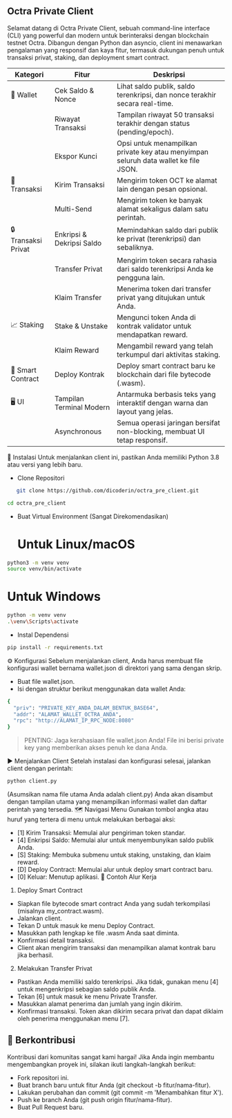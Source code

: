 ## Octra Private Client

Selamat datang di Octra Private Client, sebuah command-line interface (CLI) yang powerful dan modern untuk berinteraksi dengan blockchain testnet Octra. Dibangun dengan Python dan asyncio, client ini menawarkan pengalaman yang responsif dan kaya fitur, termasuk dukungan penuh untuk transaksi privat, staking, dan deployment smart contract.


| Kategori | Fitur | Deskripsi |
|---|---|---|
| 💼 Wallet | Cek Saldo & Nonce | Lihat saldo publik, saldo terenkripsi, dan nonce terakhir secara real-time. |
|  | Riwayat Transaksi | Tampilan riwayat 50 transaksi terakhir dengan status (pending/epoch). |
|  | Ekspor Kunci | Opsi untuk menampilkan private key atau menyimpan seluruh data wallet ke file JSON. |
| 💸 Transaksi | Kirim Transaksi | Mengirim token OCT ke alamat lain dengan pesan opsional. |
|  | Multi-Send | Mengirim token ke banyak alamat sekaligus dalam satu perintah. |
| 🔒 Transaksi Privat | Enkripsi & Dekripsi Saldo | Memindahkan saldo dari publik ke privat (terenkripsi) dan sebaliknya. |
|  | Transfer Privat | Mengirim token secara rahasia dari saldo terenkripsi Anda ke pengguna lain. |
|  | Klaim Transfer | Menerima token dari transfer privat yang ditujukan untuk Anda. |
| 📈 Staking | Stake & Unstake | Mengunci token Anda di kontrak validator untuk mendapatkan reward. |
|  | Klaim Reward | Mengambil reward yang telah terkumpul dari aktivitas staking. |
| 📄 Smart Contract | Deploy Kontrak | Deploy smart contract baru ke blockchain dari file bytecode (.wasm). |
| 🖥️ UI | Tampilan Terminal Modern | Antarmuka berbasis teks yang interaktif dengan warna dan layout yang jelas. |
|  | Asynchronous | Semua operasi jaringan bersifat non-blocking, membuat UI tetap responsif. |
🚀 Instalasi
Untuk menjalankan client ini, pastikan Anda memiliki Python 3.8 atau versi yang lebih baru.
 * Clone Repositori 

```bash
   git clone https://github.com/dicoderin/octra_pre_client.git
```

```bash
cd octra_pre_client
```

 * Buat Virtual Environment (Sangat Direkomendasikan)
   # Untuk Linux/macOS

```bash
python3 -m venv venv
source venv/bin/activate
```

# Untuk Windows

```bash
python -m venv venv
.\venv\Scripts\activate
```

 * Instal Dependensi
```bash
pip install -r requirements.txt
```

⚙️ Konfigurasi
Sebelum menjalankan client, Anda harus membuat file konfigurasi wallet bernama wallet.json di direktori yang sama dengan skrip.
 * Buat file wallet.json.
 * Isi dengan struktur berikut menggunakan data wallet Anda:
```bash
{
  "priv": "PRIVATE_KEY_ANDA_DALAM_BENTUK_BASE64",
  "addr": "ALAMAT_WALLET_OCTRA_ANDA",
  "rpc": "http://ALAMAT_IP_RPC_NODE:8080"
}
```

> PENTING: Jaga kerahasiaan file wallet.json Anda! File ini berisi private key yang memberikan akses penuh ke dana Anda.
> 
▶️ Menjalankan Client
Setelah instalasi dan konfigurasi selesai, jalankan client dengan perintah:
```bash
python client.py
```

(Asumsikan nama file utama Anda adalah client.py)
Anda akan disambut dengan tampilan utama yang menampilkan informasi wallet dan daftar perintah yang tersedia.
🗺️ Navigasi Menu
Gunakan tombol angka atau huruf yang tertera di menu untuk melakukan berbagai aksi:
 * [1] Kirim Transaksi: Memulai alur pengiriman token standar.
 * [4] Enkripsi Saldo: Memulai alur untuk menyembunyikan saldo publik Anda.
 * [S] Staking: Membuka submenu untuk staking, unstaking, dan klaim reward.
 * [D] Deploy Contract: Memulai alur untuk deploy smart contract baru.
 * [0] Keluar: Menutup aplikasi.
📝 Contoh Alur Kerja
1. Deploy Smart Contract
 * Siapkan file bytecode smart contract Anda yang sudah terkompilasi (misalnya my_contract.wasm).
 * Jalankan client.
 * Tekan D untuk masuk ke menu Deploy Contract.
 * Masukkan path lengkap ke file .wasm Anda saat diminta.
 * Konfirmasi detail transaksi.
 * Client akan mengirim transaksi dan menampilkan alamat kontrak baru jika berhasil.
2. Melakukan Transfer Privat
 * Pastikan Anda memiliki saldo terenkripsi. Jika tidak, gunakan menu [4] untuk mengenkripsi sebagian saldo publik Anda.
 * Tekan [6] untuk masuk ke menu Private Transfer.
 * Masukkan alamat penerima dan jumlah yang ingin dikirim.
 * Konfirmasi transaksi. Token akan dikirim secara privat dan dapat diklaim oleh penerima menggunakan menu [7].

## 🤝 Berkontribusi
Kontribusi dari komunitas sangat kami hargai! Jika Anda ingin membantu mengembangkan proyek ini, silakan ikuti langkah-langkah berikut:
 * Fork repositori ini.
 * Buat branch baru untuk fitur Anda (git checkout -b fitur/nama-fitur).
 * Lakukan perubahan dan commit (git commit -m 'Menambahkan fitur X').
 * Push ke branch Anda (git push origin fitur/nama-fitur).
 * Buat Pull Request baru.
